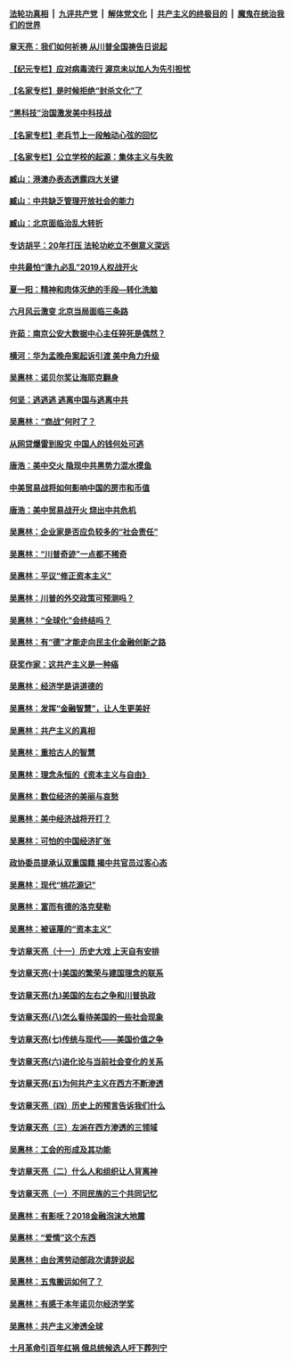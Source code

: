 ####  [法轮功真相](../../../../basic/blob/master/README.md?t=07060202) &nbsp;|&nbsp; [九评共产党](../../../../9ping.md/blob/master/README.md?t=07060202) &nbsp;|&nbsp; [解体党文化](../../../../jtdwh.md/blob/master/README.md?t=07060202)  &nbsp;|&nbsp; [共产主义的终极目的](../../../../gczydzjmd.md/blob/master/README.md?t=07060202) &nbsp;|&nbsp; [魔鬼在统治我们的世界](../../../../mgztzwmdsj.md/blob/master/README.md?t=07060202) 

#### [章天亮：我们如何祈祷 从川普全国祷告日说起](../pages/nsc423/n11944627.md?t=07060202) 

#### [【纪元专栏】应对病毒流行 渥京未以加人为先引担忧](../pages/nsc423/n11875714.md?t=07060202) 

#### [【名家专栏】是时候拒绝“封杀文化”了](../pages/nsc423/n11814093.md?t=07060202) 

#### [“黑科技”治国激发美中科技战](../pages/nsc423/n11638056.md?t=07060202) 

#### [【名家专栏】老兵节上一段触动心弦的回忆](../pages/nsc423/n11646016.md?t=07060202) 

#### [【名家专栏】公立学校的起源：集体主义与失败](../pages/nsc423/n11601833.md?t=07060202) 

#### [臧山：港澳办表态透露四大关键](../pages/nsc423/n11421628.md?t=07060202) 

#### [臧山：中共缺乏管理开放社会的能力](../pages/nsc423/n11407457.md?t=07060202) 

#### [臧山：北京面临治乱大转折](../pages/nsc423/n11406895.md?t=07060202) 

#### [专访胡平：20年打压 法轮功屹立不倒意义深远](../pages/nsc423/n11398800.md?t=07060202) 

#### [中共最怕“逢九必乱”2019人权战开火](../pages/nsc423/n11385248.md?t=07060202) 

#### [夏一阳：精神和肉体灭绝的手段—转化洗脑](../pages/nsc423/n11368250.md?t=07060202) 

#### [六月风云激变 北京当局面临三条路](../pages/nsc423/n11313668.md?t=07060202) 

#### [许茹：南京公安大数据中心主任猝死是偶然？](../pages/nsc423/n11064744.md?t=07060202) 

#### [横河：华为孟晚舟案起诉引渡 美中角力升级](../pages/nsc423/n11027230.md?t=07060202) 

#### [吴惠林：诺贝尔奖让海耶克翻身](../pages/nsc423/n10890049.md?t=07060202) 

#### [何坚：逃逃逃 逃离中国与逃离中共](../pages/nsc423/n10592891.md?t=07060202) 

#### [吴惠林：“商战”何时了？](../pages/nsc423/n10573558.md?t=07060202) 

#### [从网贷爆雷到股灾 中国人的钱何处可逃](../pages/nsc423/n10572800.md?t=07060202) 

#### [唐浩：美中交火 隐现中共黑势力混水摸鱼](../pages/nsc423/n10544040.md?t=07060202) 

#### [中美贸易战将如何影响中国的房市和币值](../pages/nsc423/n10543697.md?t=07060202) 

#### [唐浩：美中贸易战开火 烧出中共危机](../pages/nsc423/n10540126.md?t=07060202) 

#### [吴惠林：企业家是否应负较多的“社会责任”](../pages/nsc423/n10535022.md?t=07060202) 

#### [吴惠林：“川普奇迹”一点都不稀奇](../pages/nsc423/n10512808.md?t=07060202) 

#### [吴惠林：平议“修正资本主义”](../pages/nsc423/n10495724.md?t=07060202) 

#### [吴惠林：川普的外交政策可预测吗？](../pages/nsc423/n10462387.md?t=07060202) 

#### [吴惠林：“全球化”会终结吗？](../pages/nsc423/n10452838.md?t=07060202) 

#### [吴惠林：有“德”才能走向民主化金融创新之路](../pages/nsc423/n10432292.md?t=07060202) 

#### [获奖作家：这共产主义是一种癌](../pages/nsc423/n10431541.md?t=07060202) 

#### [吴惠林：经济学是讲道德的](../pages/nsc423/n10398014.md?t=07060202) 

#### [吴惠林：发挥“金融智慧”，让人生更美好](../pages/nsc423/n10375019.md?t=07060202) 

#### [吴惠林：共产主义的真相](../pages/nsc423/n10351394.md?t=07060202) 

#### [吴惠林：重拾古人的智慧](../pages/nsc423/n10337691.md?t=07060202) 

#### [吴惠林：理念永恒的《资本主义与自由》](../pages/nsc423/n10316274.md?t=07060202) 

#### [吴惠林：数位经济的美丽与哀愁](../pages/nsc423/n10292946.md?t=07060202) 

#### [吴惠林：美中经济战将开打？](../pages/nsc423/n10258825.md?t=07060202) 

#### [吴惠林：可怕的中国经济扩张](../pages/nsc423/n10219147.md?t=07060202) 

#### [政协委员提承认双重国籍 揭中共官员过客心态](../pages/nsc423/n10208809.md?t=07060202) 

#### [吴惠林：现代“桃花源记”](../pages/nsc423/n10185234.md?t=07060202) 

#### [吴惠林：富而有德的洛克斐勒](../pages/nsc423/n10142264.md?t=07060202) 

#### [吴惠林：被诬蔑的“资本主义”](../pages/nsc423/n10124816.md?t=07060202) 

#### [专访章天亮（十一）历史大戏 上天自有安排](../pages/nsc423/n10094905.md?t=07060202) 

#### [专访章天亮(十)美国的繁荣与建国理念的联系](../pages/nsc423/n10094899.md?t=07060202) 

#### [专访章天亮(九)美国的左右之争和川普执政](../pages/nsc423/n10094889.md?t=07060202) 

#### [专访章天亮(八)怎么看待美国的一些社会现象](../pages/nsc423/n10094857.md?t=07060202) 

#### [专访章天亮(七)传统与现代——美国价值之争](../pages/nsc423/n10093140.md?t=07060202) 

#### [专访章天亮(六)进化论与当前社会变化的关系](../pages/nsc423/n10092036.md?t=07060202) 

#### [专访章天亮(五)为何共产主义在西方不断渗透](../pages/nsc423/n10083620.md?t=07060202) 

#### [专访章天亮（四）历史上的预言告诉我们什么](../pages/nsc423/n10083606.md?t=07060202) 

#### [专访章天亮（三）左派在西方渗透的三领域](../pages/nsc423/n10081115.md?t=07060202) 

#### [吴惠林：工会的形成及其功能](../pages/nsc423/n10080633.md?t=07060202) 

#### [专访章天亮（二）什么人和组织让人背离神](../pages/nsc423/n10076637.md?t=07060202) 

#### [专访章天亮（一）不同民族的三个共同记忆](../pages/nsc423/n10074188.md?t=07060202) 

#### [吴惠林：有影呒？2018金融泡沫大地震](../pages/nsc423/n10040534.md?t=07060202) 

#### [吴惠林：“爱情”这个东西](../pages/nsc423/n10019423.md?t=07060202) 

#### [吴惠林：由台湾劳动部政次请辞说起](../pages/nsc423/n9979679.md?t=07060202) 

#### [吴惠林：五鬼搬运如何了？](../pages/nsc423/n9925338.md?t=07060202) 

#### [吴惠林：有感于本年诺贝尔经济学奖](../pages/nsc423/n9871883.md?t=07060202) 

#### [吴惠林：共产主义渗透全球](../pages/nsc423/n9812748.md?t=07060202) 

#### [十月革命引百年红祸 俄总统候选人吁下葬列宁](../pages/nsc423/n9810182.md?t=07060202) 

